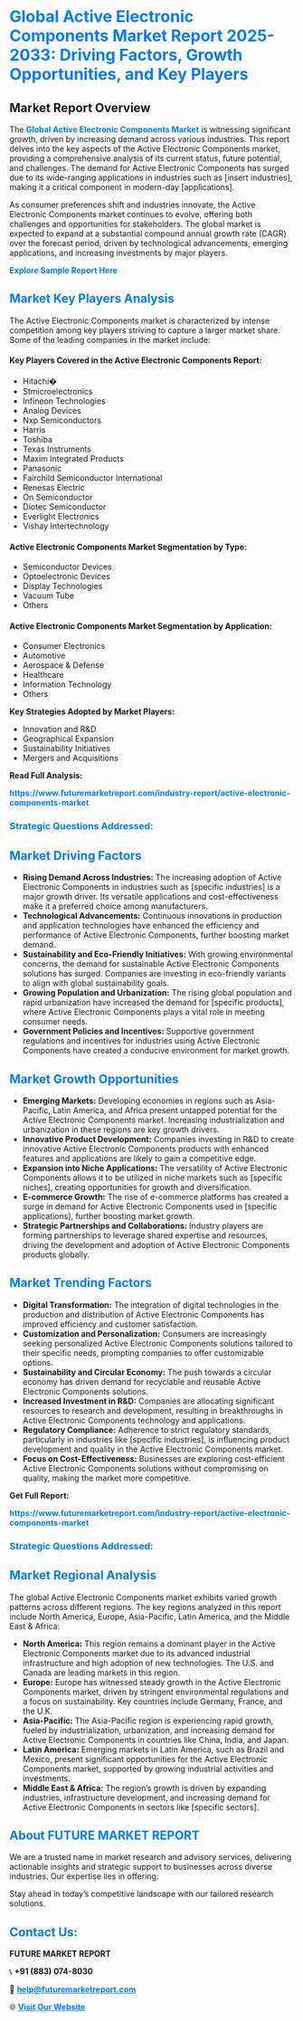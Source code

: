 <h1 style="color: #007BFF;">Global Active Electronic Components Market Report 2025-2033: Driving Factors, Growth Opportunities, and Key Players</h1>

<section id="overview">
<h2>Market Report Overview</h2>
<p>The <a href="https://www.futuremarketreport.com/industry-report/active-electronic-components-market" style="color: #007BFF; text-decoration: none;"><strong>Global Active Electronic Components Market</strong></a> is witnessing significant growth, driven by increasing demand across various industries. This report delves into the key aspects of the Active Electronic Components market, providing a comprehensive analysis of its current status, future potential, and challenges. The demand for Active Electronic Components has surged due to its wide-ranging applications in industries such as [insert industries], making it a critical component in modern-day [applications].</p>
<p>As consumer preferences shift and industries innovate, the Active Electronic Components market continues to evolve, offering both challenges and opportunities for stakeholders. The global market is expected to expand at a substantial compound annual growth rate (CAGR) over the forecast period, driven by technological advancements, emerging applications, and increasing investments by major players.</p>
</section>

<section id="overview">
<p><a href="https://www.futuremarketreport.com/request-sample/reportId=31523" style="color: #007BFF; text-decoration: none;"><strong>Explore Sample Report Here</strong></a></p>
</section>

<section id="key-players">
<h2 style="color: #007BFF;">Market Key Players Analysis</h2>
<p>The Active Electronic Components market is characterized by intense competition among key players striving to capture a larger market share. Some of the leading companies in the market include:</p>
<h4>Key Players Covered in the Active Electronic Components Report:</h4>
<ul><li>Hitachi�</li><li>Stmicroelectronics</li><li>Infineon Technologies</li><li>Analog Devices</li><li>Nxp Semiconductors</li><li>Harris</li><li>Toshiba</li><li>Texas Instruments</li><li>Maxim Integrated Products</li><li>Panasonic</li><li>Fairchild Semiconductor International</li><li>Renesas Electric</li><li>On Semiconductor</li><li>Diotec Semiconductor</li><li>Everlight Electronics</li><li>Vishay Intertechnology</li></ul>
<h4>Active Electronic Components Market Segmentation by Type:</h4>
<ul><li>Semiconductor Devices</li><li>Optoelectronic Devices</li><li>Display Technologies</li><li>Vacuum Tube</li><li>Others</li></ul>

<h4>Active Electronic Components Market Segmentation by Application:</h4>
<ul><li>Consumer Electronics</li><li>Automotive</li><li>Aerospace &amp; Defense</li><li>Healthcare</li><li>Information Technology</li><li>Others</li></ul>
<p><strong>Key Strategies Adopted by Market Players:</strong></p>
<ul>
<li>Innovation and R&D</li>
<li>Geographical Expansion</li>
<li>Sustainability Initiatives</li>
<li>Mergers and Acquisitions</li>
</ul>
</section>

<section>
<p><strong>Read Full Analysis: </strong></p><a href="https://www.futuremarketreport.com/industry-report/active-electronic-components-market" style="color: #007BFF; text-decoration: none;"><strong>https://www.futuremarketreport.com/industry-report/active-electronic-components-market</strong></a>
<h3 style="color: #007BFF;">Strategic Questions Addressed:</h3>
</section>

<section id="driving-factors">
<h2 style="color: #007BFF;">Market Driving Factors</h2>
<ul>
<li><strong>Rising Demand Across Industries:</strong> The increasing adoption of Active Electronic Components in industries such as [specific industries] is a major growth driver. Its versatile applications and cost-effectiveness make it a preferred choice among manufacturers.</li>
<li><strong>Technological Advancements:</strong> Continuous innovations in production and application technologies have enhanced the efficiency and performance of Active Electronic Components, further boosting market demand.</li>
<li><strong>Sustainability and Eco-Friendly Initiatives:</strong> With growing environmental concerns, the demand for sustainable Active Electronic Components solutions has surged. Companies are investing in eco-friendly variants to align with global sustainability goals.</li>
<li><strong>Growing Population and Urbanization:</strong> The rising global population and rapid urbanization have increased the demand for [specific products], where Active Electronic Components plays a vital role in meeting consumer needs.</li>
<li><strong>Government Policies and Incentives:</strong> Supportive government regulations and incentives for industries using Active Electronic Components have created a conducive environment for market growth.</li>
</ul>
</section>

<section id="growth-opportunities">
<h2 style="color: #007BFF;">Market Growth Opportunities</h2>
<ul>
<li><strong>Emerging Markets:</strong> Developing economies in regions such as Asia-Pacific, Latin America, and Africa present untapped potential for the Active Electronic Components market. Increasing industrialization and urbanization in these regions are key growth drivers.</li>
<li><strong>Innovative Product Development:</strong> Companies investing in R&D to create innovative Active Electronic Components products with enhanced features and applications are likely to gain a competitive edge.</li>
<li><strong>Expansion into Niche Applications:</strong> The versatility of Active Electronic Components allows it to be utilized in niche markets such as [specific niches], creating opportunities for growth and diversification.</li>
<li><strong>E-commerce Growth:</strong> The rise of e-commerce platforms has created a surge in demand for Active Electronic Components used in [specific applications], further boosting market growth.</li>
<li><strong>Strategic Partnerships and Collaborations:</strong> Industry players are forming partnerships to leverage shared expertise and resources, driving the development and adoption of Active Electronic Components products globally.</li>
</ul>
</section>

<section id="trending-factors">
<h2 style="color: #007BFF;">Market Trending Factors</h2>
<ul>
<li><strong>Digital Transformation:</strong> The integration of digital technologies in the production and distribution of Active Electronic Components has improved efficiency and customer satisfaction.</li>
<li><strong>Customization and Personalization:</strong> Consumers are increasingly seeking personalized Active Electronic Components solutions tailored to their specific needs, prompting companies to offer customizable options.</li>
<li><strong>Sustainability and Circular Economy:</strong> The push towards a circular economy has driven demand for recyclable and reusable Active Electronic Components solutions.</li>
<li><strong>Increased Investment in R&D:</strong> Companies are allocating significant resources to research and development, resulting in breakthroughs in Active Electronic Components technology and applications.</li>
<li><strong>Regulatory Compliance:</strong> Adherence to strict regulatory standards, particularly in industries like [specific industries], is influencing product development and quality in the Active Electronic Components market.</li>
<li><strong>Focus on Cost-Effectiveness:</strong> Businesses are exploring cost-efficient Active Electronic Components solutions without compromising on quality, making the market more competitive.</li>
</ul>
</section>

<section>
<p><strong>Get Full Report: </strong></p><a href="https://www.futuremarketreport.com/industry-report/active-electronic-components-market" style="color: #007BFF; text-decoration: none;"><strong>https://www.futuremarketreport.com/industry-report/active-electronic-components-market</strong></a>
<h3 style="color: #007BFF;">Strategic Questions Addressed:</h3>
</section>


<section id="regional-analysis">
<h2 style="color: #007BFF;">Market Regional Analysis</h2>
<p>The global Active Electronic Components market exhibits varied growth patterns across different regions. The key regions analyzed in this report include North America, Europe, Asia-Pacific, Latin America, and the Middle East & Africa:</p>
<ul>
<li><strong>North America:</strong> This region remains a dominant player in the Active Electronic Components market due to its advanced industrial infrastructure and high adoption of new technologies. The U.S. and Canada are leading markets in this region.</li>
<li><strong>Europe:</strong> Europe has witnessed steady growth in the Active Electronic Components market, driven by stringent environmental regulations and a focus on sustainability. Key countries include Germany, France, and the U.K.</li>
<li><strong>Asia-Pacific:</strong> The Asia-Pacific region is experiencing rapid growth, fueled by industrialization, urbanization, and increasing demand for Active Electronic Components in countries like China, India, and Japan.</li>
<li><strong>Latin America:</strong> Emerging markets in Latin America, such as Brazil and Mexico, present significant opportunities for the Active Electronic Components market, supported by growing industrial activities and investments.</li>
<li><strong>Middle East & Africa:</strong> The region’s growth is driven by expanding industries, infrastructure development, and increasing demand for Active Electronic Components in sectors like [specific sectors].</li>
</ul>
</section>

<footer>
<h2 style="color: #007BFF;">About FUTURE MARKET REPORT</h2>
<p>We are a trusted name in market research and advisory services, delivering actionable insights and strategic support to businesses across diverse industries. Our expertise lies in offering:</p>

<p>Stay ahead in today’s competitive landscape with our tailored research solutions.</p>

<h2 style="color: #007BFF;">Contact Us:</h2>
<p><strong>FUTURE MARKET REPORT</strong></p>
<p>📞 <strong>+91 (883) 074-8030</strong></p>
<p>📧 <strong><a href="mailto:help@futuremarketreport.com" style="color: #007BFF;">help@futuremarketreport.com</a></strong></p>
<p>🌐 <strong><a href="https://www.futuremarketreport.com/" style="color: #007BFF;">Visit Our Website</a></strong></p>
</footer>